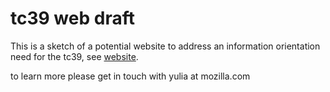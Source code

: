 
# tc39 web draft


This is a sketch of a potential website to address an information orientation need for the tc39, see [website](http://hag.codes/tc39-web-draft/).

to learn more please get in touch with yulia at mozilla.com
